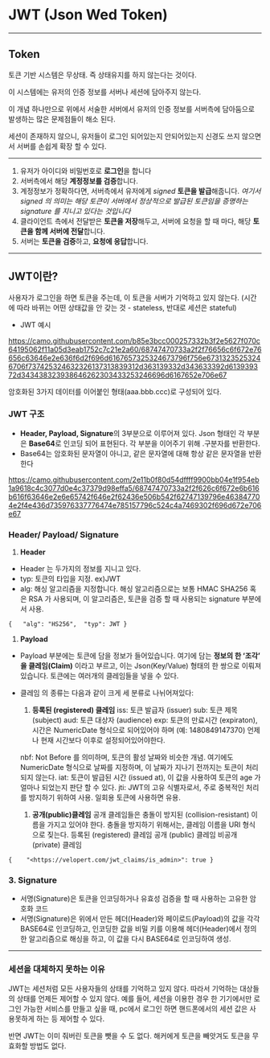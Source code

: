 # JWT (Json Wed Token)

------

## **Token**

토큰 기반 시스템은 무상태. 즉 상태유지를 하지 않는다는 것이다.

이 시스템에는 유저의 인증 정보를 서버나 세션에 담아주지 않는다.

이 개념 하나만으로 위에서 서술한 서버에서 유저의 인증 정보를 서버측에 담아둠으로 발생하는 많은 문제점들이 해소 된다.

세션이 존재하지 않으니, 유저들이 로그인 되어있는지 안되어있는지 신경도 쓰지 않으면서 서버를 손쉽게 확장 할 수 있다.

------

1. 유저가 아이디와 비밀번호로 **로그인**을 합니다
2. 서버측에서 해당 **계정정보를 검증**합니다.
3. 계정정보가 정확하다면, 서버측에서 유저에게 *signed* **토큰을 발급**해줍니다. 
   *여기서 signed 의 의미는 해당 토큰이 서버에서 정상적으로 발급된 토큰임을 증명하는 signature 를 지니고 있다는 것입니다*
4. 클라이언트 측에서 전달받은 **토큰을 저장**해두고, 서버에 요청을 할 때 마다, 해당 **토큰을 함께 서버에 전달**합니다.
5. 서버는 **토큰을 검증**하고, **요청에 응답**합니다.

------

## **JWT이란?**

사용자가 로그인을 하면 토큰을 주는데, 이 토큰을 서버가 기억하고 있지 않는다. (시간에 따라 바뀌는 어떤 상태값을 안 갖는 것 - stateless, 반대로 세션은 stateful)

- JWT 예시

https://camo.githubusercontent.com/b85e3bcc000257332b3f2e5627f070c64195062f11a05d3eab1752c7c21e2a60/68747470733a2f2f76656c6f672e76656c63646e2e636f6d2f696d6167657325324673796f756e67313235253246706f737425324632326137313839312d363139332d343633392d613939372d343438323938646262303433253246696d6167652e706e67

암호화된 3가지 데이터를 이어붙인 형태(aaa.bbb.ccc)로 구성되어 있다.

### **JWT 구조**

- **Header, Payload, Signature**의 3부분으로 이루어져 있다. Json 형태인 각 부분은 **Base64**로 인코딩 되어 표현된다. 각 부분을 이어주기 위해 .구분자를 반환한다.
- Base64는 암호화된 문자열이 아니고, 같은 문자열에 대해 항상 같은 문자열을 반환한다

https://camo.githubusercontent.com/2e11b0f80d54dffff9900bb04e1f954eb1a9618c4c3077d0e4c37379d98effa5/68747470733a2f2f626c6f672e6b616b616f63646e2e6e65742f646e2f62436e506b542f62747139796e463847704e2f4e436d735976337776474e785157796c524c4a7469302f696d672e706e67

### **Header/ Payload/ Signature**

1. **Header**

- Header 는 두가지의 정보를 지니고 있다.
- typ: 토큰의 타입을 지정. ex)JWT
- alg: 해싱 알고리즘을 지정합니다. 해싱 알고리즘으로는 보통 HMAC SHA256 혹은 RSA 가 사용되며, 이 알고리즘은, 토큰을 검증 할 때 사용되는 signature 부분에서 사용.

```
{   "alg": "HS256",  "typ": JWT }
```

1. **Payload**

- Payload 부분에는 토큰에 담을 정보가 들어있습니다. 여기에 담는 **정보의 한 ‘조각’ 을 클레임(Claim)** 이라고 부르고, 이는 Json(Key/Value) 형태의 한 쌍으로 이뤄져있습니다. 토큰에는 여러개의 클레임들을 넣을 수 있다.

- 클레임 의 종류는 다음과 같이 크게 세 분류로 나뉘어져있다:

  1. **등록된 (registered) 클레임** iss: 토큰 발급자 (issuer) sub: 토큰 제목 (subject) aud: 토큰 대상자 (audience) exp: 토큰의 만료시간 (expiraton), 시간은 NumericDate 형식으로 되어있어야 하며 (예: 1480849147370) 언제나 현재 시간보다 이후로 설정되어있어야한다.

  nbf: Not Before 를 의미하며, 토큰의 활성 날짜와 비슷한 개념. 여기에도 NumericDate 형식으로 날짜를 지정하며, 이 날짜가 지나기 전까지는 토큰이 처리되지 않는다. iat: 토큰이 발급된 시간 (issued at), 이 값을 사용하여 토큰의 age 가 얼마나 되었는지 판단 할 수 있다. jti: JWT의 고유 식별자로서, 주로 중복적인 처리를 방지하기 위하여 사용. 일회용 토큰에 사용하면 유용.

  1. **공개(public)클레임** 공개 클레임들은 충돌이 방지된 (collision-resistant) 이름을 가지고 있어야 한다. 충돌을 방지하기 위해서는, 클레임 이름을 URI 형식으로 짖는다. 등록된 (registered) 클레임 공개 (public) 클레임 비공개 (private) 클레임

```
{    "<https://velopert.com/jwt_claims/is_admin>": true }
```

### **3. Signature**

- 서명(Signature)은 토큰을 인코딩하거나 유효성 검증을 할 때 사용하는 고유한 암호화 코드
- 서명(Signature)은 위에서 만든 헤더(Header)와 페이로드(Payload)의 값을 각각 BASE64로 인코딩하고, 인코딩한 값을 비밀 키를 이용해 헤더(Header)에서 정의한 알고리즘으로 해싱을 하고, 이 값을 다시 BASE64로 인코딩하여 생성.

------

### **세션을 대체하지 못하는 이유**

JWT는 세션처럼 모든 사용자들의 상태를 기억하고 있지 않다. 따라서 기억하는 대상들의 상태를 언제든 제어할 수 있지 않다. 예를 들어, 세션을 이용한 경우 한 기기에서만 로그인 가능한 서비스를 만들고 싶을 때, pc에서 로그인 하면 핸드폰에서의 세션 값은 사용못하게 하는 등 제어할 수 있다.

반면 JWT는 이미 줘버린 토큰을 뺏을 수 도 없다. 해커에게 토큰을 빼앗겨도 토큰을 무효화할 방법도 없다.